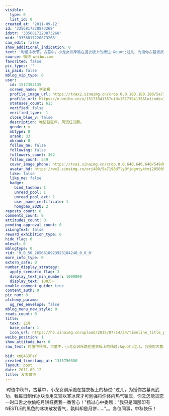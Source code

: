 ```yaml
---
visible:
  type: 0
  list_id: 0
created_at: '2011-09-12'
id: '3356817220873268'
idstr: '3356817220873268'
mid: '3356817220873268'
can_edit: false
show_additional_indication: 0
text: '时值中秋节，古墓中，小龙女训斥跪在搓衣板上的杨过:&quot;过儿，为授你古墓派武功，我每日制作冰块食用又辅以寒冰床才可勉强将你体内热气镇压，你又怎能贪恋一时口舌之欲偷吃月饼枉费我一番苦心！&quot;杨过心中委屈：&quot;我只是闻那印有NESTLE的黑色的冰块散发香气，孰料却是月饼……&quot;。。各位同事，中秋快乐！ '
source: 微博 weibo.com
favorited: false
pic_types: ''
is_paid: false
mblog_vip_type: 0
user:
  id: 1517394135
  screen_name: 李消极
  profile_image_url: https://tvax2.sinaimg.cn/crop.0.0.180.180.180/5a7198d7ly8fjdgmtyktmj20500500so.jpg?KID=imgbed,tva&Expires=1606399890&ssig=T2rtZmjYll
  profile_url: https://m.weibo.cn/u/1517394135?uid=1517394135&luicode=10000011&lfid=2304131517394135_-_WEIBO_SECOND_PROFILE_WEIBO
  statuses_count: 613
  verified: false
  verified_type: -1
  close_blue_v: false
  description: 唯忆轻狂年，风流任沉醉。
  gender: m
  mbtype: 0
  urank: 33
  mbrank: 0
  follow_me: false
  following: false
  followers_count: 362
  follow_count: 549
  cover_image_phone: https://tva1.sinaimg.cn/crop.0.0.640.640.640/549d0121tw1egm1kjly3jj20hs0hsq4f.jpg
  avatar_hd: https://wx2.sinaimg.cn/orj480/5a7198d7ly8fjdgmtyktmj20500500so.jpg
  like: false
  like_me: false
  badge:
    bind_taobao: 1
    unread_pool: 1
    unread_pool_ext: 1
    user_name_certificate: 1
    hongbao_2020: 2
reposts_count: 0
comments_count: 9
attitudes_count: 0
pending_approval_count: 0
isLongText: false
reward_exhibition_type: 0
hide_flag: 0
mlevel: 0
mblogtype: 0
rid: '9_0_50_2656618923923104240_0_0_0'
more_info_type: 0
extern_safe: 0
number_display_strategy:
  apply_scenario_flag: 3
  display_text_min_number: 1000000
  display_text: 100万+
enable_comment_guide: true
content_auth: 0
pic_num: 0
alchemy_params:
  ug_red_envelope: false
mblog_menu_new_style: 0
reads_count: 0
title:
  text: 公开
  base_color: 1
  icon_url: https://h5.sinaimg.cn/upload/2015/07/14/34/timeline_title_public_default.png
weibo_position: 1
show_attitude_bar: 0
raw_text: 时值中秋节，古墓中，小龙女训斥跪在搓衣板上的杨过:&quot;过儿，为授你古墓派武功，我每日制作冰块食用又辅以寒冰床才可勉强将你体内热气镇压，你又怎能贪恋一时口舌之欲偷吃月饼枉费我一番苦心！&quot;杨过心中委屈：&quot;我只是闻那印有NESTLE的黑色的冰块散发香气，孰料却是月饼……&quot;。。各位同事，中秋快乐！
  ​​​
bid: xnQ4G3FaY
created_timestamp_at: 1315756800
layout: post
date: 2011-09-12
title: 发表微博
---
```


![]()
时值中秋节，古墓中，小龙女训斥跪在搓衣板上的杨过:&quot;过儿，为授你古墓派武功，我每日制作冰块食用又辅以寒冰床才可勉强将你体内热气镇压，你又怎能贪恋一时口舌之欲偷吃月饼枉费我一番苦心！&quot;杨过心中委屈：&quot;我只是闻那印有NESTLE的黑色的冰块散发香气，孰料却是月饼……&quot;。。各位同事，中秋快乐！ 

